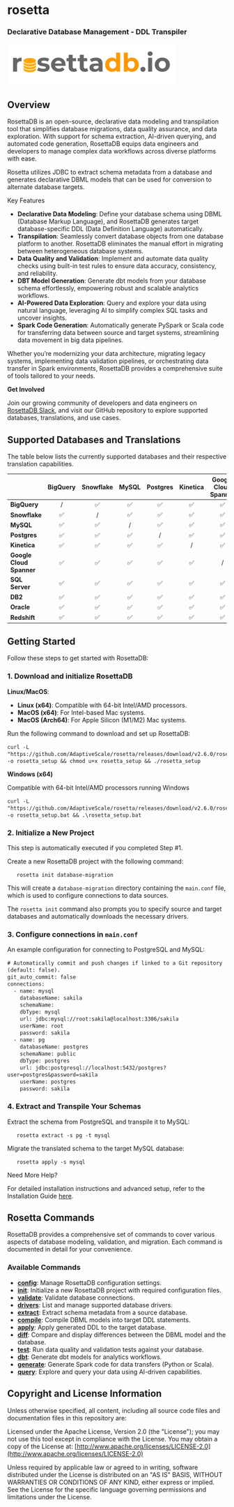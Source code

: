 # rosetta 
### Declarative Database Management - DDL Transpiler
![Alt text](./logo.png?raw=true "Rosetta")

## Overview

RosettaDB is an open-source, declarative data modeling and transpilation tool that simplifies database migrations, data quality assurance, and data exploration. With support for schema extraction, AI-driven querying, and automated code generation, RosettaDB equips data engineers and developers to manage complex data workflows across diverse platforms with ease. 

Rosetta utilizes JDBC to extract schema metadata from a database and generates declarative DBML models that can be used for conversion to alternate database targets.

Key Features

- **Declarative Data Modeling**: Define your database schema using DBML (Database Markup Language), and RosettaDB generates target database-specific DDL (Data Definition Language) automatically.
- **Transpilation**: Seamlessly convert database objects from one database platform to another. RosettaDB eliminates the manual effort in migrating between heterogeneous database systems.
- **Data Quality and Validation**: Implement and automate data quality checks using built-in test rules to ensure data accuracy, consistency, and reliability.
- **DBT Model Generation**: Generate dbt models from your database schema effortlessly, empowering robust and scalable analytics workflows.
- **AI-Powered Data Exploration**: Query and explore your data using natural language, leveraging AI to simplify complex SQL tasks and uncover insights.
- **Spark Code Generation**: Automatically generate PySpark or Scala code for transferring data between source and target systems, streamlining data movement in big data pipelines.

Whether you’re modernizing your data architecture, migrating legacy systems, implementing data validation pipelines, or orchestrating data transfer in Spark environments, RosettaDB provides a comprehensive suite of tools tailored to your needs.

**Get Involved**

Join our growing community of developers and data engineers on [RosettaDB Slack](https://join.slack.com/t/rosettadb/shared_invite/zt-1fq6ajsl3-h8FOI7oJX3T4eI1HjcpPbw), and visit our GitHub repository to explore supported databases, translations, and use cases.


## Supported Databases and Translations

The table below lists the currently supported databases and their respective translation capabilities.

|                          |  **BigQuery**  | **Snowflake** |  **MySQL**   |  **Postgres**   | **Kinetica** | **Google Cloud Spanner** | **SQL Server**  |   **DB2**   |   **Oracle**   | **Redshift** |
|--------------------------|:--------------:|:-------------:|:------------:|:---------------:|:------------:|:------------------------:|:---------------:|:-----------:|:--------------:|:------------:|
| **BigQuery**             |       /        |       ✅       |      ✅       |        ✅        |      ✅       |            ✅             |        ✅        |      ✅      |       ✅        |      ✅       |
| **Snowflake**            |       ✅        |       /       |      ✅       |        ✅        |      ✅       |            ✅             |        ✅         |      ✅       |        ✅        |      ✅       |
| **MySQL**                |       ✅        |       ✅       |      /       |        ✅        |      ✅       |            ✅             |        ✅        |      ✅      |       ✅        |      ✅       |
| **Postgres**             |       ✅        |       ✅       |      ✅       |        /        |      ✅       |            ✅             |        ✅        |      ✅      |       ✅        |      ✅       |
| **Kinetica**             |       ✅        |       ✅       |      ✅       |        ✅        |      /       |            ✅             |        ✅        |      ✅      |       ✅        |      ✅       |
| **Google Cloud Spanner** |       ✅        |       ✅       |        ✅       |         ✅         |        ✅       |            /             |        ✅        |      ✅      |       ✅        |      ✅        |
| **SQL Server**           |       ✅        |       ✅       |      ✅       |        ✅        |      ✅       |            ✅             |        /        |      ✅      |       ✅        |      ✅       |
| **DB2**                  |       ✅        |       ✅       |      ✅       |        ✅        |      ✅       |            ✅             |        ✅        |      /      |       ✅        |      ✅       |
| **Oracle**               |       ✅        |       ✅        |      ✅       |        ✅        |      ✅       |            ✅             |        ✅        |      ✅      |       /        |      ✅       |
| **Redshift**             |       ✅        |       ✅        |      ✅       |        ✅        |      ✅       |             ✅              |        ✅        |      ✅      |       /        |      /       |


## Getting Started

Follow these steps to get started with RosettaDB:

### 1. Download and initialize RosettaDB

**Linux/MacOS**:

- **Linux (x64)**: Compatible with 64-bit Intel/AMD processors.
- **MacOS (x64)**: For Intel-based Mac systems.
- **MacOS (Arch64)**: For Apple Silicon (M1/M2) Mac systems.

Run the following command to download and set up RosettaDB:
```
curl -L "https://github.com/AdaptiveScale/rosetta/releases/download/v2.6.0/rosetta_setup.sh" -o rosetta_setup && chmod u+x rosetta_setup && ./rosetta_setup
```

**Windows (x64)**

Compatible with 64-bit Intel/AMD processors running Windows

```
curl -L "https://github.com/AdaptiveScale/rosetta/releases/download/v2.6.0/rosetta_setup.bat" -o rosetta_setup.bat && .\rosetta_setup.bat
```

### 2. Initialize a New Project

This step is automatically executed if you completed Step #1.

Create a new RosettaDB project with the following command:

```
   rosetta init database-migration
```
This will create a `database-migration` directory containing the `main.conf` file, which is used to configure connections to data sources.

The `rosetta init` command also prompts you to specify source and target databases and automatically downloads the necessary drivers.

### 3. Configure connections in `main.conf`

An example configuration for connecting to PostgreSQL and MySQL:

```
# Automatically commit and push changes if linked to a Git repository (default: false).
git_auto_commit: false 
connections:
  - name: mysql
    databaseName: sakila
    schemaName:
    dbType: mysql
    url: jdbc:mysql://root:sakila@localhost:3306/sakila
    userName: root
    password: sakila
  - name: pg
    databaseName: postgres
    schemaName: public
    dbType: postgres
    url: jdbc:postgresql://localhost:5432/postgres?user=postgres&password=sakila
    userName: postgres
    password: sakila
```

### 4. Extract and Transpile Your Schemas

Extract the schema from PostgreSQL and transpile it to MySQL:

```
   rosetta extract -s pg -t mysql
```

Migrate the translated schema to the target MySQL database:

```
   rosetta apply -s mysql
```

Need More Help?

For detailed installation instructions and advanced setup, refer to the Installation Guide [here](docs/markdowns/installation.md).


## Rosetta Commands

RosettaDB provides a comprehensive set of commands to cover various aspects of database modeling, validation, and migration. Each command is documented in detail for your convenience.

### Available Commands
- **[config](docs/markdowns/config.md)**: Manage RosettaDB configuration settings.
- **[init](docs/markdowns/init.md)**: Initialize a new RosettaDB project with required configuration files.
- **[validate](docs/markdowns/validate.md)**: Validate database connections.
- **[drivers](docs/markdowns/drivers.md)**: List and manage supported database drivers.
- **[extract](docs/markdowns/extract.md)**: Extract schema metadata from a source database.
- **[compile](docs/markdowns/compile.md)**: Compile DBML models into target DDL statements.
- **[apply](docs/markdowns/apply.md)**: Apply generated DDL to the target database.
- **[diff](docs/markdowns/diff.md)**: Compare and display differences between the DBML model and the database.
- **[test](docs/markdowns/test.md)**: Run data quality and validation tests against your database.
- **[dbt](docs/markdowns/dbt.md)**: Generate dbt models for analytics workflows.
- **[generate](docs/markdowns/generate.md)**: Generate Spark code for data transfers (Python or Scala).
- **[query](docs/markdowns/query.md)**: Explore and query your data using AI-driven capabilities.

## Copyright and License Information
Unless otherwise specified, all content, including all source code files and documentation files in this repository are:

Licensed under the Apache License, Version 2.0 (the "License"); you may not use this tool except in compliance with the License. You may obtain a copy of the License at: [http://www.apache.org/licenses/LICENSE-2.0](http://www.apache.org/licenses/LICENSE-2.0)

Unless required by applicable law or agreed to in writing, software distributed under the License is distributed on an "AS IS" BASIS, WITHOUT WARRANTIES OR CONDITIONS OF ANY KIND, either express or implied. See the License for the specific language governing permissions and limitations under the License.
